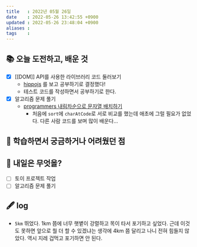 ```yaml
---
title   : 2022년 05월 26일 
date    : 2022-05-26 13:42:55 +0900
updated : 2022-05-26 23:48:04 +0900
aliases : 
tags    : 
---
```

## 📚 오늘 도전하고, 배운 것
- [x] [[DOM]] API를 사용한 라이브러리 코드 둘러보기
	- [hippojs](https://github.com/codylindley/hippojs) 를 보고 공부하기로 결정했다!
	- 테스트 코드를 작성하면서 공부하기로 한다.
- [x] 알고리즘 문제 풀기
	- [programmers 내림차순으로 문자열 배치하기](https://github.com/padosum/algorithm/commit/746c8c2d1040cc1bac7a2b9a66c74c16db4b6338)
		- 처음에 `sort`에 `charAtCode`로 서로 비교를 했는데 애초에 그럴 필요가 없었다. 다른 사람 코드를 보며 많이 배운다...

## 🤔 학습하면서 궁금하거나 어려웠던 점 

## 🌅 내일은 무엇을?
- [ ] 토이 프로젝트 작업
- [ ] 알고리즘 문제 풀기

## 🖋 log
- `5km` 뛰었다. 1km 쯤에 너무 햇볕이 강렬하고 목이 타서 포기하고 싶었다. 근데 이것도 못하면 앞으로 뭘 더 할 수 있겠냐는 생각에 4km 쯤 달리고 나니 전혀 힘들지 않았다. 역시 지레 겁먹고 포기하면 안 된다.
